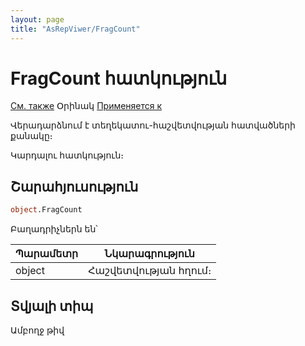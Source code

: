 ```yaml
---
layout: page
title: "AsRepViwer/FragCount"
---
```



# FragCount հատկություն

[См. также](../AsRepViewer.md) Օրինակ [Применяется к](../AsRepViewer.md) 


Վերադարձնում է տեղեկատու-հաշվետվության հատվածների քանակը։

Կարդալու հատկություն։

## Շարահյուսություն

``` vb
object.FragCount
```

Բաղադրիչներն են՝ 


| Պարամետր | Նկարագրություն |
|--|--|
| object | Հաշվետվության հղում։  |


## Տվյալի տիպ

Ամբողջ թիվ
